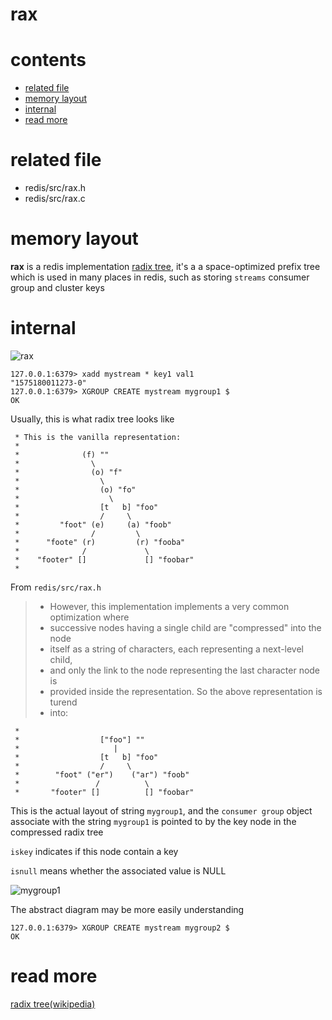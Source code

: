 # rax

# contents

* [related file](#related-file)
* [memory layout](#memory-layout)
* [internal](#internal)
* [read more](#read-more)



# related file
* redis/src/rax.h
* redis/src/rax.c

# memory layout

**rax** is a redis implementation [radix tree](https://en.wikipedia.org/wiki/Radix_tree), it's a a space-optimized prefix tree which is used in many places in redis, such as storing `streams` consumer group and cluster keys


# internal

![rax](https://github.com/zpoint/Redis-Internals/blob/5.0/Object/rax/rax.png)


    127.0.0.1:6379> xadd mystream * key1 val1
    "1575180011273-0"
    127.0.0.1:6379> XGROUP CREATE mystream mygroup1 $
    OK

Usually, this is what radix tree looks like

     * This is the vanilla representation:
     *
     *              (f) ""
     *                \
     *                (o) "f"
     *                  \
     *                  (o) "fo"
     *                    \
     *                  [t   b] "foo"
     *                  /     \
     *         "foot" (e)     (a) "foob"
     *                /         \
     *      "foote" (r)         (r) "fooba"
     *              /             \
     *    "footer" []             [] "foobar"
     *

From `redis/src/rax.h`

>  * However, this implementation implements a very common optimization where
>  * successive nodes having a single child are "compressed" into the node
>  * itself as a string of characters, each representing a next-level child,
>  * and only the link to the node representing the last character node is
>  * provided inside the representation. So the above representation is turend
>  * into:

     *
     *                  ["foo"] ""
     *                     |
     *                  [t   b] "foo"
     *                  /     \
     *        "foot" ("er")    ("ar") "foob"
     *                 /          \
     *       "footer" []          [] "foobar"

This is the actual layout of string `mygroup1`, and the `consumer group` object associate with the string `mygroup1` is pointed to by the key node in the compressed radix tree

`iskey` indicates if this node contain a key

`isnull` means whether the associated value is NULL

![mygroup1](https://github.com/zpoint/Redis-Internals/blob/5.0/Object/rax/mygroup1.png)

The abstract diagram may be more easily understanding


    127.0.0.1:6379> XGROUP CREATE mystream mygroup2 $
    OK


# read more
[radix tree(wikipedia)](https://en.wikipedia.org/wiki/Radix_tree)
